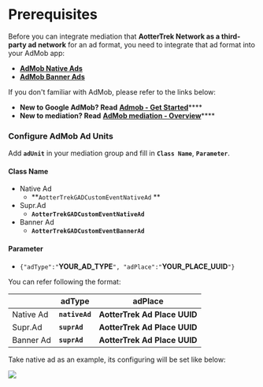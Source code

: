 # Prerequisites

Before you can integrate mediation that **AotterTrek Network as a third-party ad network** for an ad format, you need to integrate that ad format into your AdMob app:

* ****[**AdMob Native Ads**](https://developers.google.com/admob/ios/native/start)****
* ****[**AdMob Banner Ads**](https://developers.google.com/admob/ios/banner)****

If you don't familiar with AdMob, please refer to the links below:

* **New to Google AdMob? Read** [**Admob - Get Started**](https://developers.google.com/admob/ios/quick-start)****
* **New to mediation? Read** [**AdMob mediation - Overview**](https://developers.google.com/admob/ios/mediate)****

### Configure AdMob Ad Units

Add **`adUnit`** in your mediation group and fill in **`Class Name`**, **`Parameter`**.

#### **Class Name**&#x20;

* Native Ad
  * **`AotterTrekGADCustomEventNativeAd` **&#x20;
* Supr.Ad
  * **`AotterTrekGADCustomEventNativeAd`**
* Banner Ad&#x20;
  * **`AotterTrekGADCustomEventBannerAd`**

#### Parameter

* `{"adType":"`**YOUR\_AD\_TYPE**`", "adPlace":"`**YOUR\_PLACE\_UUID**`"}`

You can refer following the format:&#x20;

|           | adType         | adPlace                      |
| --------- | -------------- | ---------------------------- |
| Native Ad | **`nativeAd`** | **AotterTrek Ad Place UUID** |
| Supr.Ad   | **`suprAd`**   | **AotterTrek Ad Place UUID** |
| Banner Ad | **`suprAd`**   | **AotterTrek Ad Place UUID** |

Take native ad as an example, its configuring will be set like below:

![](../../.gitbook/assets/Admob\_native\_noTestUUID.png)
